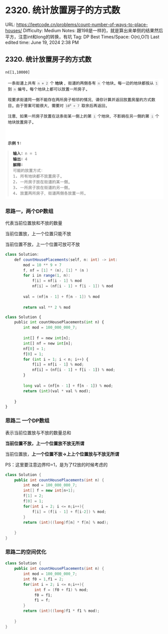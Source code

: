 # 2320. 统计放置房子的方式数

URL: https://leetcode.cn/problems/count-number-of-ways-to-place-houses/
Difficulty: Medium
Notes: 跟198是一样的，就是算出来单侧的结果然后平方，注意int和long的转换，有坑
Tag: DP
Best Times/Space: O(n),O(1)
Last edited time: June 19, 2024 2:38 PM

## 2320. 统计放置房子的方式数

`n∈[1,10000]`

![Untitled](image/2320%20%E7%BB%9F%E8%AE%A1%E6%94%BE%E7%BD%AE%E6%88%BF%E5%AD%90%E7%9A%84%E6%96%B9%E5%BC%8F%E6%95%B0/Untitled.png)

### 思路一，两个DP数组

代表当前位置放和不放的数量

当前位置放，上一个位置只能不放

当前位置不放，上一个位置可放可不放

```java
class Solution:
    def countHousePlacements(self, n: int) -> int:
        mod = 10 ** 9 + 7
        f, nf = [1] * (n), [1] * (n )
        for i in range(1, n):
            f[i] = nf[i - 1] % mod
            nf[i] = (nf[i - 1] + f[i - 1]) % mod

        val = (nf[n - 1] + f[n - 1]) % mod

        return val ** 2 % mod
```

```python
class Solution {
    public int countHousePlacements(int n) {
        int mod = 100_000_000_7;

        int[] f = new int[n];
        int[] nf = new int[n];
        nf[0] = 1;
        f[0] = 1;
        for (int i = 1; i < n; i++) {
            f[i] = nf[i - 1] % mod;
            nf[i] = (nf[i - 1] + f[i - 1]) % mod;
        }

        long val = (nf[n - 1] + f[n - 1]) % mod;
        return (int)(val * val % mod);

    }
}
```

### 思路二 一个DP数组

表示当前位置放与不放的数量总和

**当前位置不放，上一个位置放不放无所谓**

当前位置放，**上一个位置不放→上上个位置放与不放无所谓**

PS：这里要注意边界f0=1，是为了f2放的时候考虑的

```java
class Solution {
    public int countHousePlacements(int n) {
        int mod = 100_000_000_7;
        int[] f = new int[n+1];
        f[1] = 2;
        f[0] = 1; 
        for(int i = 2; i <= n;i++){
            f[i] = (f[i - 1] + f[i-2]) % mod;        
        }
        return (int)((long)f[n] * f[n] % mod);

    }
}
```

### 思路二的空间优化

```java
class Solution {
    public int countHousePlacements(int n) {
        int mod = 100_000_000_7;
        int f0 = 1,f1 = 2;
        for(int i = 2; i <= n;i++){
             int f = (f0 + f1) % mod;        
             f0 = f1;
             f1 = f;
        }
        return (int)((long)f1 * f1 % mod);

    }
}
```